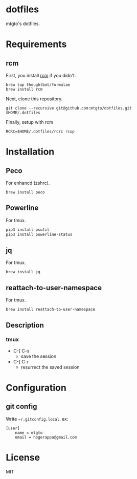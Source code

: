 dotfiles
====
mtgto's dotfiles.

# Requirements

## rcm

First, you install [rcm](https://github.com/thoughtbot/rcm) if you didn't.

```console
brew tap thoughtbot/formulae
brew install rcm
```

Next, clone this repository.

```console
git clone --recursive git@github.com:mtgto/dotfiles.git $HOME/.dotfiles
```

Finally, setup with rcm

```console
RCRC=$HOME/.dotfiles/rcrc rcup
```

# Installation

## Peco

For enhancd (zshrc).

```console
brew install peco
```

## Powerline

For tmux.

```sh
pip3 install psutil
pip3 install powerline-status
```

## jq

For tmux.

```
brew install jq
```

## reattach-to-user-namespace

For tmux.

```
brew install reattach-to-user-namespace
```

## Description

### tmux

- C-[ C-s
  - save the session
- C-[ C-r
  - resurrect the saved session

# Configuration

## git config

Write `~/.gitconfig.local`.
ex:

```
[user]
	name = mtgto
	email = hogerappa@gmail.com
```

# License

MIT
